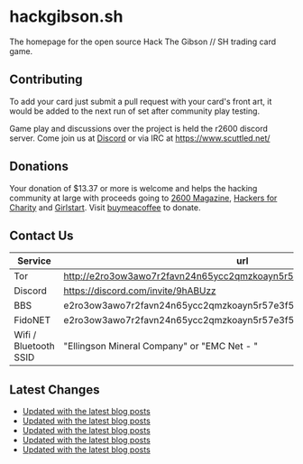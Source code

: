 # hackgibson.sh
The homepage for the open source Hack The Gibson // SH trading card game.


## Contributing

To add your card just submit a pull request with your card's front art, it would be added to the next run of set after community play testing.

Game play and discussions over the project is held the r2600 discord server. Come join us at [Discord](https://discord.com/invite/9hABUzz) or via IRC at https://www.scuttled.net/


## Donations

Your donation of $13.37 or more is welcome and helps the hacking community at large with proceeds going to [2600 Magazine](https://2600.com/), [Hackers for Charity](https://hackersforcharity.org) and [Girlstart](https://girlstart.org).  Visit [buymeacoffee](https://www.buymeacoffee.com/hackgibson.sh) to donate.


## Contact Us

Service | url
-|-
Tor | http://e2ro3ow3awo7r2favn24n65ycc2qmzkoayn5r57e3f56nvjwdcgg32ad.onion
Discord | https://discord.com/invite/9hABUzz
BBS | e2ro3ow3awo7r2favn24n65ycc2qmzkoayn5r57e3f56nvjwdcgg32ad.onion:23
FidoNET | e2ro3ow3awo7r2favn24n65ycc2qmzkoayn5r57e3f56nvjwdcgg32ad.onion:24554
Wifi / Bluetooth SSID | "Ellingson Mineral Company" or "EMC Net - <fidonet address>"

## Latest Changes
<!-- BLOG-POST-LIST:START -->
- [Updated with the latest blog posts](https://github.com/DFW2600/hackgibson.sh/commit/2e39fab67d5fe3eee0189f1463a1b7526dbaa5ae)
- [Updated with the latest blog posts](https://github.com/DFW2600/hackgibson.sh/commit/0ab80a4d1bf62352cd728b393f6bec22f58801ec)
- [Updated with the latest blog posts](https://github.com/DFW2600/hackgibson.sh/commit/9beb1ab2cf1016e2ab0f0e551379fe3a37489d5e)
- [Updated with the latest blog posts](https://github.com/DFW2600/hackgibson.sh/commit/834d7ef6cb471988c3c1e1ee1e6e839258ffca8b)
- [Updated with the latest blog posts](https://github.com/DFW2600/hackgibson.sh/commit/e30e6f525a5b5e8b70bbf1987e248c5a771317be)
<!-- BLOG-POST-LIST:END -->

